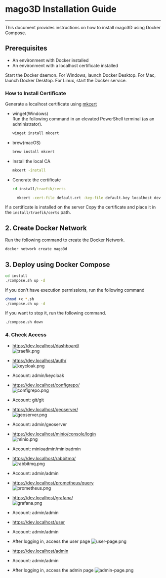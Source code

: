 # mago3D Installation Guide

---

This document provides instructions on how to install mago3D using Docker Compose.

## Prerequisites
* An environment with Docker installed
* An environment with a localhost certificate installed

Start the Docker daemon.
For Windows, launch Docker Desktop.
For Mac, launch Docker Desktop.
For Linux, start the Docker service.

### How to Install Certificate
Generate a localhost certificate using [mkcert](https://github.com/FiloSottile/mkcert)

* winget(Windows)    
  Run the following command in an elevated PowerShell terminal (as an administrator).
  ```powershell
  winget install mkcert
  ```
* brew(macOS)
  ```bash
  brew install mkcert
  ```

* Install the local CA
  ```cmd
  mkcert -install
  ```
* Generate the certificate
  ```cmd
  cd install/traefik/certs
  ```
  ```cmd
    mkcert -cert-file default.crt -key-file default.key localhost dev.localhost *.localhost
  ```

If a certificate is installed on the server
Copy the certificate and place it in the `install/traefik/certs` path.


## 2. Create Docker Network
Run the following command to create the Docker Network.
```bash
docker network create mago3d
```

## 3. Deploy using Docker Compose

```bash
cd install
./compose.sh up -d
```
If you don't have execution permissions, run the following command
```bash
chmod +x *.sh
./compose.sh up -d
```

If you want to stop it, run the following command.
```bash
./compose.sh down
```

### 4. Check Access
* https://dev.localhost/dashboard/  
  ![traefik.png](../images/Installation_Guide/traefik.png)

* https://dev.localhost/auth/  
  ![keycloak.png](../images/Installation_Guide/keycloak.png)
* Account: admin/keycloak

* https://dev.localhost/configrepo/  
  ![configrepo.png](../images/Installation_Guide/configrepo.png)
* Account: git/git

* https://dev.localhost/geoserver/  
  ![geoserver.png](../images/Installation_Guide/geoserver.png)
* Account: admin/geoserver

* https://dev.localhost/minio/console/login  
  ![minio.png](../images/Installation_Guide/minio.png)
* Account: minioadmin/minioadmin

* https://dev.localhost/rabbitmq/  
  ![rabbitmq.png](../images/Installation_Guide/rabbitmq.png)
* Account: admin/admin

* https://dev.localhost/prometheus/query  
  ![prometheus.png](../images/Installation_Guide/prometheus.png)

* https://dev.localhost/grafana/   
  ![grafana.png](../images/Installation_Guide/grafana.png)
* Account: admin/admin

* https://dev.localhost/user  
* Account: admin/admin
* After logging in, access the user page
  ![user-page.png](../images/Installation_Guide/user-page.png)

* https://dev.localhost/admin  
* Account: admin/admin
* After logging in, access the admin page
  ![admin-page.png](../images/Installation_Guide/admin-page.png)
